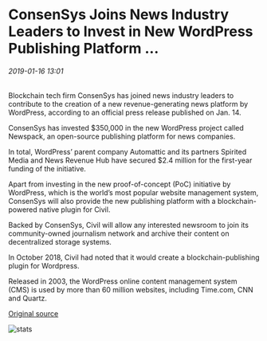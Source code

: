 # ConsenSys Joins News Industry Leaders to Invest in New WordPress Publishing Platform ...

###### 2019-01-16 13:01

Blockchain tech firm ConsenSys has joined news industry leaders to contribute to the creation of a new revenue-generating news platform by WordPress, according to an official press release published on Jan. 14.

ConsenSys has invested $350,000 in the new WordPress project called Newspack, an open-source publishing platform for news companies.

In total, WordPress’ parent company Automattic and its partners Spirited Media and News Revenue Hub have secured $2.4 million for the first-year funding of the initiative.

Apart from investing in the new proof-of-concept (PoC) initiative by WordPress, which is the world’s most popular website management system, ConsenSys will also provide the new publishing platform with a blockchain-powered native plugin for Civil.

Backed by ConsenSys, Civil will allow any interested newsroom to join its community-owned journalism network and archive their content on decentralized storage systems.

In October 2018, Civil had noted that it would create a blockchain-publishing plugin for Wordpress.

Released in 2003, the WordPress online content management system (CMS) is used by more than 60 million websites, including Time.com, CNN and Quartz.

[Original source](https://cointelegraph.com/news/consensys-joins-news-industry-leaders-to-invest-in-new-wordpress-publishing-platform)

![stats](https://c.statcounter.com/11760860/0/a89fa40b/1/ "stats")